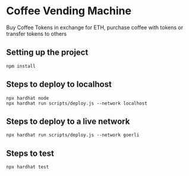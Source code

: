 # Coffee Vending Machine

Buy Coffee Tokens in exchange for ETH, purchase coffee with tokens or transfer tokens to others

## Setting up the project

```
npm install
```

## Steps to deploy to localhost

```
npx hardhat node
npx hardhat run scripts/deploy.js --network localhost
```

## Steps to deploy to a live network

```
npx hardhat run scripts/deploy.js --network goerli
```

## Steps to test

```
npx hardhat test
```

